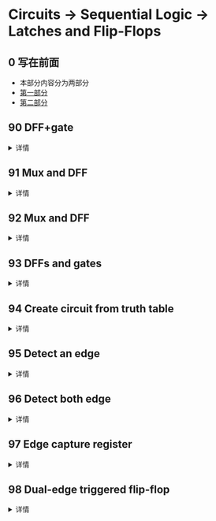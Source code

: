 # Circuits -> Sequential Logic -> Latches and Flip-Flops

## 0 写在前面
- 本部分内容分为两部分
- [第一部分](./readme.md)
- [第二部分](./readme_1.md)  

## 90 DFF+gate
<details>
<summary>详情</summary>

完成以下电路。  

![](./images/4.jpg)  

**分析**  
组合逻辑+时序逻辑。  
这里展示的内容也是和C最大的不同。  
硬件描述语言(verilog)是`并行执行语言`。  

**答案**  
```
module top_module (
    input clk,
    input in, 
    output out);
    
    wire sum,out_0;
    always @(posedge clk)begin
        out_0 <= sum;
    end
    assign sum = out_0 ^ in;
    assign out = out_0;

endmodule
```

</details>

## 91 Mux and DFF
<details>
<summary>详情</summary>

以下的时序电路。  

![](./images/5.jpg)  

完成其中一个就行。  

**分析**  
选择器+D触发器  

**答案**  
```
module top_module (
	input clk,
	input L,
	input r_in,
	input q_in,
	output reg Q);
    
    always @(posedge clk)
    	Q <= L ? r_in : q_in;

endmodule
```

</details>

## 92 Mux and DFF
<details>
<summary>详情</summary>

考虑如下所示的 n 位移位寄存器电路。  

![](./images/6.jpg)  

完成其中一个模块就行。  

**分析**  
两个选择器+D触发器。。。    

**答案**  
```
module top_module (
    input clk,
    input w, R, E, L,
    output Q
);
    wire [1:0] temp;
    reg out;
    assign temp[0] = E ? w : Q;
    assign temp[1] = L ? R : temp[0];
    
    always @(posedge clk) begin
        out <= temp[1];
    end
    
    assign Q = out;

endmodule
```

</details>

## 93 DFFs and gates
<details>
<summary>详情</summary>

给定如图所示的有限状态机电路，假设 D 触发器在机器开始之前初始复位为零。  
创建以下电路。  

![](./images/7.jpg)

**分析**  
看图说话...

**答案**  
```
module top_module (
    input clk,
    input x,
    output z
); 
    reg [2:0] num;
    always @(posedge clk) begin
        num[2] <= num[2] ^ x;
        num[1] <= x & ~num[1];
        num[0] <= x | ~num[0];
    end
    assign z = ~(|num);

endmodule
```

</details>

## 94 Create circuit from truth table
<details>
<summary>详情</summary>

JK 触发器具有以下真值表。实现一个只有 D 型触发器和门的 JK 触发器。注意：Qold 是正时钟沿之前 D 触发器的输出。  

|**J**|**K**|**Q**|
|:---:|:---:|:---:|
|0|0|Qold|
|0|1|0|
|1|0|1|
|1|1|~Qold|

**分析**  
rush...

**答案**  
```
module top_module (
    input clk,
    input j,
    input k,
    output Q); 
    
    always @(posedge clk) begin
        case({j,k})
            2'b00: Q <= Q;
            2'b01: Q <= 1'b0;
            2'b10: Q <= 1'b1;
            2'b11: Q <= ~Q;
            default: Q <= 1'b0;
        endcase
    end

endmodule
```

</details>

## 95 Detect an edge
<details>
<summary>详情</summary>

对于 8 位向量中的每一位，检测输入信号何时从一个时钟周期的 0 变为下一个时钟周期的 1（类似于上升沿检测）。输出位应在发生 0 到 1 转换后的周期设置。  
这里有些例子。为清楚起见，in[1] 和 pedge[1] 分别显示。  

![](./images/8.jpg)  

**分析**  
也就是每一位进行上升沿检测...  
一般而言，边沿检测都是将信号打一拍，对比前后状态发生改变则触发检测。  
冷知识：（博主这里只放结论，结论为何是这样，画一下时序图）  
- 输入为`in`，打一拍为`temp`
- 上升沿检测：`~temp & in`
- 下降沿检测：`temp & ~in`  

**答案**  
```
module top_module (
    input clk,
    input [7:0] in,
    output [7:0] pedge
);
    reg [7:0] temp;
    always @(posedge clk)begin
        temp <= in;
        pedge <= ~temp & in;
    end

endmodule
```

</details>

## 96 Detect both edge
<details>
<summary>详情</summary>

对于 8 位向量中的每一位，检测输入信号何时从一个时钟周期变为下一个时钟周期（检测任何边沿）。输出位应在发生 0 到 1 转换后的周期设置。  
这里有些例子。为清楚起见，in[1] 和 anyedge[1] 分别显示。   

![](./images/9.jpg)  

**分析**  
也就是双边沿检测。。。  
还是打一拍。。。  
画一下时序图。。。  
是xor（异或）的关系。。。

**答案**  
```
module top_module (
    input clk,
    input [7:0] in,
    output [7:0] anyedge
);
    reg [7:0] temp;
    always @(posedge clk)begin
        temp <= in;
        anyedge <= temp ^ in;
    end

endmodule
```

</details>

## 97 Edge capture register
<details>
<summary>详情</summary>

对于 32 位向量中的每一位，在输入信号从一个时钟周期的 1 变为下一个时钟周期的 0 时进行捕捉。 
“捕获”表示输出将保持为 1，直到寄存器复位（同步复位）。  
每个输出位的行为类似于 SR 触发器：输出位应在 1 到 0 转换发生后的周期设置（为 1）。
当复位为高电平时，输出位应在正时钟沿复位（为 0）。如果上述两个事件同时发生，则重置优先。  
在下面示例波形的最后 4 个周期中，“reset”事件比“set”事件早一个周期发生，因此这里不存在冲突。  
在下面的示例波形中，为清楚起见，reset、in[1] 和 out[1] 再次分别显示。  

![](./images/10.jpg)   

**分析**  
也就是我们进行`输入从1到0`的`下降沿检测`，检测到结果后，该位置1，直到复位发生，置0。  
也就是我们一直进行上升沿检测，将检测的结果存放到temp中，  
将temp的状态与结果进行or(或)运算，即可得到输出。  

**答案**  
```
module top_module (
    input clk,
    input reset,
    input [31:0] in,
    output [31:0] out
);
    reg [31:0] temp;
    always @(posedge clk)begin
        temp <= in;
        if (reset) out <= 32'b0;
        else out <= temp & ~in | out;
    end

endmodule
```

</details>

## 98 Dual-edge triggered flip-flop
<details>
<summary>详情</summary>

您熟悉在时钟上升沿或时钟下降沿触发的触发器。在时钟的两个边沿触发双边触发触发器。
但是，`FPGA 没有双边触发触发器`，并且始终`不接受` @(posedge clk 或 negedge clk) 作为合法的敏感度列表。  
构建一个功能类似于双边触发触发器的电路。  

![](./images/11.jpg)   

**分析**  
不让我写一起，我分开来写？  

**答案**  
```
module top_module (
    input clk,
    input d,
    output q
);
    reg q1,q2;
    always @(posedge clk) begin
        q1 <= d;
    end
    always @(negedge clk) begin
        q2 <= d;
    end
    
    assign q = clk ? q1 : q2;

endmodule
```

</details>

